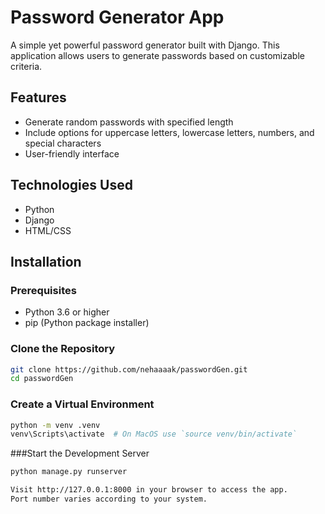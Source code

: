 # Password Generator App

A simple yet powerful password generator built with Django. This application allows users to generate passwords based on customizable criteria.

## Features

- Generate random passwords with specified length
- Include options for uppercase letters, lowercase letters, numbers, and special characters
- User-friendly interface

## Technologies Used

- Python
- Django
- HTML/CSS

## Installation

### Prerequisites

- Python 3.6 or higher
- pip (Python package installer)

### Clone the Repository

```bash
git clone https://github.com/nehaaaak/passwordGen.git
cd passwordGen
```

### Create a Virtual Environment

```bash
python -m venv .venv
venv\Scripts\activate  # On MacOS use `source venv/bin/activate`
```

###Start the Development Server

```bash
python manage.py runserver
```

```bash
Visit http://127.0.0.1:8000 in your browser to access the app.
Port number varies according to your system.
```
